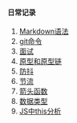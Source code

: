 #### 日常记录
1. [Markdown语法](https://github.com/YongSheng511/note/issues/1)<br>
2. [git命令](https://github.com/YongSheng511/note/issues/2)<br>
3. [面试](https://github.com/YongSheng511/note/issues/3)<br>
4. [原型和原型链](https://github.com/YongSheng511/note/issues/4)<br>
5. [防抖](https://github.com/YongSheng511/note/issues/5)<br>
6. [节流](https://github.com/YongSheng511/note/issues/6)<br>
7. [箭头函数](https://github.com/YongSheng511/note/issues/6)<br>
8. [数据类型](https://github.com/Asever6/note/issues/8)<br>
9. [JS中this分析](https://github.com/Asever6/note/issues/9)<br>
